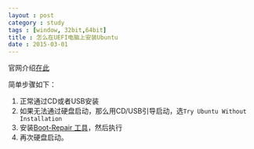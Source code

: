 ```yaml
---
layout : post
category : study
tags : [window, 32bit,64bit]
title : 怎么在UEFI电脑上安装Ubuntu
date : 2015-03-01
---
```


官网介绍[在此](https://help.ubuntu.com/community/UEFI)

简单步骤如下：

1. 正常通过CD或者USB安装
1. 如果无法通过硬盘启动，那么用CD/USB引导启动，选`Try Ubuntu Without Installation`
1. 安装[Boot-Repair 工具](https://help.ubuntu.com/community/Boot-Repair)，然后执行
1. 再次硬盘启动。
